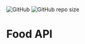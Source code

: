 ![GitHub](https://img.shields.io/github/license/marcelofilipov/filipov-food-api)
![GitHub repo size](https://img.shields.io/github/repo-size/marcelofilipov/filipov-food-api)

# Food API
